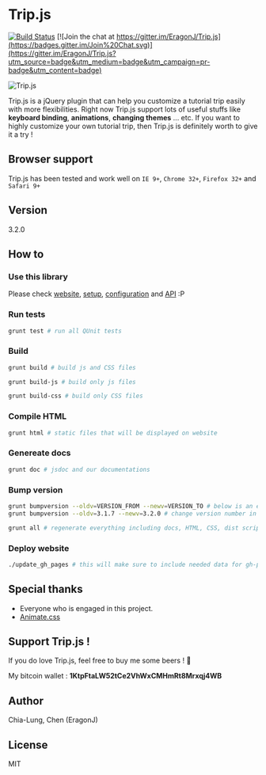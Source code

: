# Trip.js

[![Build Status](https://travis-ci.org/EragonJ/Trip.js.png?branch=master)](https://travis-ci.org/EragonJ/Trip.js) [![Join the chat at https://gitter.im/EragonJ/Trip.js](https://badges.gitter.im/Join%20Chat.svg)](https://gitter.im/EragonJ/Trip.js?utm_source=badge&utm_medium=badge&utm_campaign=pr-badge&utm_content=badge)

![Trip.js](https://raw.github.com/EragonJ/Trip.js/master/public/img/logo-tiny.png "Trip.js")

Trip.js is a jQuery plugin that can help you customize a tutorial trip easily with more flexibilities. Right now Trip.js support lots of useful stuffs like **keyboard binding**, **animations**, **changing themes** ... etc. If you want to highly customize your own tutorial trip, then Trip.js is definitely worth to give it a try !

## Browser support

Trip.js has been tested and work well on `IE 9+`, `Chrome 32+`, `Firefox 32+` and `Safari 9+`

## Version

3.2.0

## How to

### Use this library

Please check [website](http://eragonj.github.io/Trip.js), [setup](http://eragonj.github.io/Trip.js/doc-setup.html), [configuration](http://eragonj.github.io/Trip.js/doc-configuration.html) and [API](http://eragonj.github.io/Trip.js/doc-api.html) :P

### Run tests

```bash
grunt test # run all QUnit tests
```

### Build

```bash
grunt build # build js and CSS files
```

```bash
grunt build-js # build only js files
```

```bash
grunt build-css # build only CSS files
```

### Compile HTML

```bash
grunt html # static files that will be displayed on website
```

### Genereate docs

```bash
grunt doc # jsdoc and our documentations
```

### Bump version

```bash
grunt bumpversion --oldv=VERSION_FROM --newv=VERSION_TO # below is an example
grunt bumpversion --oldv=3.1.7 --newv=3.2.0 # change version number in src
```

```bash
grunt all # regenerate everything including docs, HTML, CSS, dist scripts
```

### Deploy website

```bash
./update_gh_pages # this will make sure to include needed data for gh-pages branch
```

## Special thanks

* Everyone who is engaged in this project.
* [Animate.css](http://daneden.github.io/animate.css/)

## Support Trip.js !

If you do love Trip.js, feel free to buy me some beers ! :beers:

My bitcoin wallet : **1KtpFtaLW52tCe2VhWxCMHmRt8Mrxqj4WB**

## Author

Chia-Lung, Chen (EragonJ)

## License

MIT
